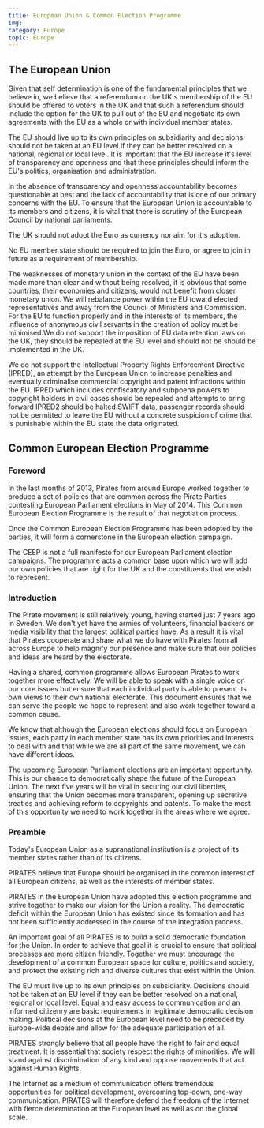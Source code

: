 ```yaml
---
title: European Union & Common Election Programme
img:
category: Europe
topic: Europe
---
```


## The European Union

Given that self determination is one of the fundamental principles that we believe in, we believe that a referendum on the UK's membership of the EU should be offered to voters in the UK and that such a referendum should include the option for the UK to pull out of the EU and negotiate its own agreements with the EU as a whole or with individual member states.

The EU should live up to its own principles on subsidiarity and  decisions should not be taken at an EU level if they can be better resolved on a national, regional or local level. It is important that the EU increase it's level of transparency and openness and that these principles should inform the EU's politics,  organisation and administration.

In the absence of transparency and openness accountability becomes questionable at best and the lack of accountability that is one of our primary concerns with the EU. To ensure that the European Union is accountable to its members and citizens, it is vital that there is scrutiny of the European Council by national parliaments.

The UK should not adopt the Euro as currency nor aim for it's adoption.

No EU member state should be required to join the Euro, or agree to join in future as a requirement of membership.

The weaknesses of monetary union in the context of the EU have been made more than clear and without being resolved, it is obvious that some countries, their economies and citizens, would not benefit from closer monetary union. We will rebalance power within the EU toward elected representatives  and away from the Council of Ministers and Commission. For the EU to  function properly and in the interests of its members, the influence of  anonymous civil servants in the creation of policy must be minimised.We do not support the imposition of EU data retention laws on the UK, they should be repealed at the EU level and should not be should be  implemented in the UK.

We do not support the Intellectual Property Rights Enforcement Directive (IPRED), an attempt by the European Union to increase  penalties and eventually criminalise commercial copyright and patent  infractions within the EU. IPRED which includes confiscatory and subpoena powers to copyright holders in civil cases should be repealed and attempts to bring forward IPRED2 should be halted.SWIFT data, passenger records should not be permitted to leave the EU without a concrete suspicion of crime that is punishable within the EU  state the data originated.

## Common European Election Programme
### Foreword

In the last months of 2013, Pirates from around Europe worked together to produce a set of policies that are common across the Pirate Parties contesting European Parliament elections in May of 2014. This Common European Election Programme is the result of that negotiation process.

Once the Common European Election Programme has been adopted by the parties, it will form a cornerstone in the European election campaign.

The CEEP is not a full manifesto for our European Parliament election campaigns. The programme acts a common base upon which we will add our own policies that are right for the UK and the constituents that we wish to represent.

### Introduction 

The Pirate movement is still relatively young, having started just 7 years ago in Sweden. We don't yet have the armies of volunteers, financial backers or media visibility that the largest political parties have. As a result it is vital that Pirates cooperate and share what we do have with Pirates from all across Europe to help magnify our presence and make sure that our policies and ideas are heard by the electorate.

Having a shared, common programme allows European Pirates to work together more effectively. We will be able to speak with a single voice on our core issues but ensure that each individual party is able to present its own views to their own national electorate. This document ensures that we can serve the people we hope to represent and also work together toward a common cause.

We know that although the European elections should focus on European issues, each party in each member state has its own priorities and interests to deal with and that while we are all part of the same movement, we can have different ideas.

The upcoming European Parliament elections are an important opportunity. This is our chance to democratically shape the future of the European Union. The next five years will be vital in securing our civil liberties, ensuring that the Union becomes more transparent, opening up secretive treaties and achieving reform to copyrights and patents. To make the most of this opportunity we need to work together in the areas where we agree.

### Preamble

Today's European Union as a supranational institution is a project of its member states rather than of its citizens.

PIRATES believe that Europe should be organised in the common interest of all European citizens, as well as the interests of member states.

PIRATES in the European Union have adopted this election programme and strive together to make our vision for the Union a reality. The democratic deficit within the European Union has existed since its formation and has not been sufficiently addressed in the course of the integration process.

An important goal of all PIRATES is to build a solid democratic foundation for the Union. In order to achieve that goal it is crucial to ensure that political processes are more citizen friendly. Together we must encourage the development of a common European space for culture, politics and society, and protect the existing rich and diverse cultures that exist within the Union.

The EU must live up to its own principles on subsidiarity. Decisions should not be taken at an EU level if they can be better resolved on a national, regional or local level. Equal and easy access to communication and an informed citizenry are basic requirements in legitimate democratic decision making. Political decisions at the European level need to be preceded by Europe-wide debate and allow for the adequate participation of all.

PIRATES strongly believe that all people have the right to fair and equal treatment. It is essential that society respect the rights of minorities. We will stand against discrimination of any kind and oppose movements that act against Human Rights.

The Internet as a medium of communication offers tremendous opportunities for political development, overcoming top-down, one-way communication. PIRATES will therefore defend the freedom of the Internet with fierce determination at the European level as well as on the global scale.